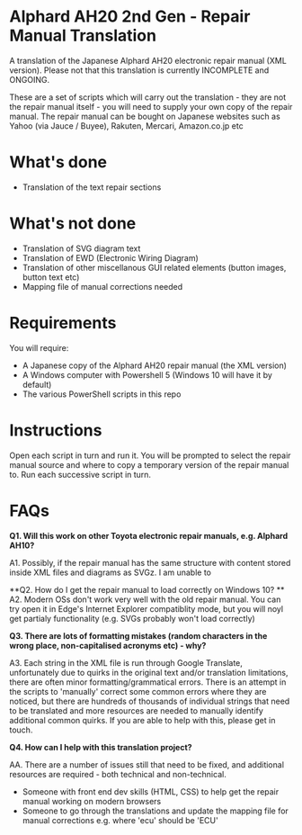 # Alphard AH20 2nd Gen - Repair Manual Translation
A translation of the Japanese Alphard AH20 electronic repair manual (XML version). Please not that this translation is currently INCOMPLETE and ONGOING.

These are a set of scripts which will carry out the translation - they are not the repair manual itself - you will need to supply your own copy of the repair manual. The repair manual can be bought on Japanese websites such as Yahoo (via Jauce / Buyee), Rakuten, Mercari, Amazon.co.jp etc

# What's done
* Translation of the text repair sections

# What's not done
* Translation of SVG diagram text
* Translation of EWD (Electronic Wiring Diagram)
* Translation of other miscellanous GUI related elements (button images, button text etc)
* Mapping file of manual corrections needed
  
# Requirements
You will require:
- A Japanese copy of the Alphard AH20 repair manual (the XML version)
- A Windows computer with Powershell 5 (Windows 10 will have it by default)
- The various PowerShell scripts in this repo

# Instructions
Open each script in turn and run it. You will be prompted to select the repair manual source and where to copy a temporary version of the repair manual to. Run each successive script in turn.

# FAQs
**Q1. Will this work on other Toyota electronic repair manuals, e.g. Alphard AH10?**

A1. Possibly, if the repair manual has the same structure with content stored inside XML files and diagrams as SVGz. I am unable to 

**Q2. How do I get the repair manual to load correctly on Windows 10?
**
A2. Modern OSs don't work very well with the old repair manual. You can try open it in Edge's Internet Explorer compatiblity mode, but you will noyl get partialy functionality (e.g. SVGs probably won't load correctly)

**Q3. There are lots of formatting mistakes (random characters in the wrong place, non-capitalised acronyms etc) - why?**

A3. Each string in the XML file is run through Google Translate, unfortunately due to quirks in the original text and/or translation limitations, there are often minor formatting/grammatical errors. There is an attempt in the scripts to 'manually' correct some common errors where they are noticed, but there are hundreds of thousands of individual strings that need to be translated and more resources are needed to manually identify additional common quirks. If you are able to help with this, please get in touch.

**Q4. How can I help with this translation project?**

AA. There are a number of issues still that need to be fixed, and additional resources are required - both technical and non-technical.
* Someone with front end dev skills (HTML, CSS) to help get the repair manual working on modern browsers
* Someone to go through the translations and update the mapping file for manual corrections e.g. where 'ecu' should be 'ECU'
